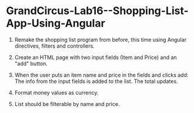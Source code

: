 # GrandCircus-Lab16--Shopping-List-App-Using-Angular

1. Remake the shopping list program from before, this
time using Angular directives, filters and controllers.

2. Create an HTML page with two input fields (Item
and Price) and an "add" button.

3. When the user puts an item name and price in the
fields and clicks add:
The info from the input fields is added to the list.
The total updates.

4. Format money values as currency.

5. List should be filterable by name and price.

